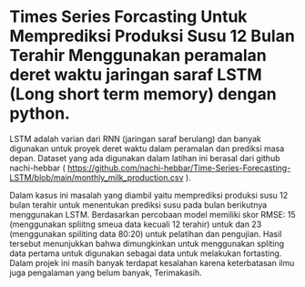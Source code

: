 # Times Series Forcasting Untuk Memprediksi Produksi Susu 12 Bulan Terahir Menggunakan peramalan deret waktu jaringan saraf LSTM (Long short term memory) dengan python.

LSTM adalah varian dari RNN (jaringan saraf berulang) dan banyak digunakan untuk proyek deret waktu dalam peramalan dan prediksi masa depan. Dataset yang ada digunakan dalam latihan ini berasal dari github nachi-hebbar ( https://github.com/nachi-hebbar/Time-Series-Forecasting-LSTM/blob/main/monthly_milk_production.csv ).

Dalam kasus ini masalah yang diambil yaitu memprediksi produksi susu 12 bulan terahir untuk menentukan prediksi susu pada bulan berikutnya menggunakan LSTM.
Berdasarkan percobaan model memiliki skor RMSE: 15 (menggunakan spliitng smeua data kecuali 12 terahir) untuk dan 23 (menggunakan spiliting data 80:20) untuk pelatihan dan pengujian. Hasil tersebut menunjukkan bahwa dimungkinkan untuk menggunakan spliting data pertama untuk digunakan sebagai data untuk melakukan fortasting. Dalam projek ini masih banyak terdapat kesalahan karena keterbatasan ilmu juga pengalaman yang belum banyak, Terimakasih.
